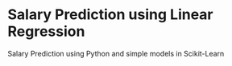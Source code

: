 # Salary Prediction using Linear Regression
Salary Prediction using Python and simple models in Scikit-Learn
